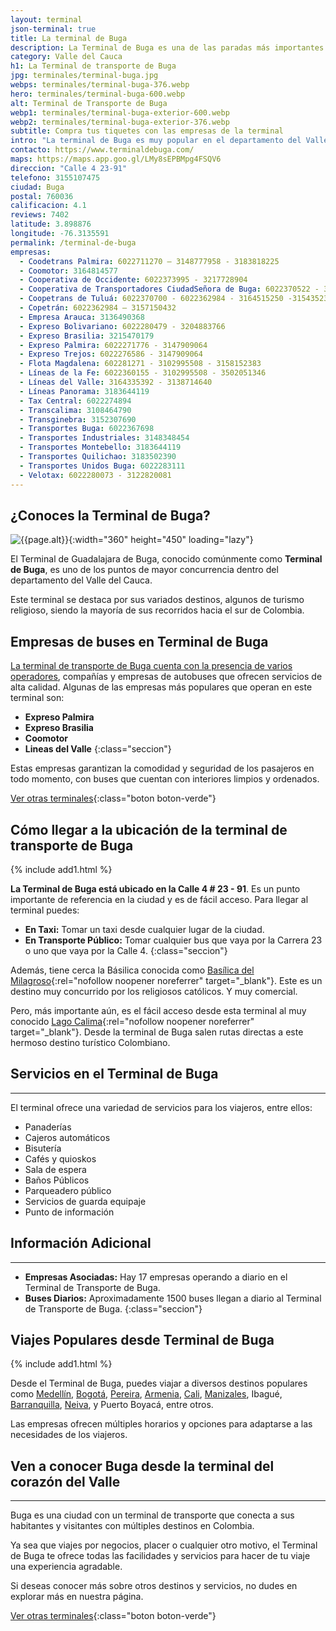 ```yaml
---
layout: terminal
json-terminal: true
title: La terminal de Buga
description: La Terminal de Buga es una de las paradas más importantes de Colombia. Ofrece más de 50 rutas diferentes a Cali, Tuluá, Bogotá, entre otros.
category: Valle del Cauca
h1: La Terminal de transporte de Buga
jpg: terminales/terminal-buga.jpg
webps: terminales/terminal-buga-376.webp
hero: terminales/terminal-buga-600.webp
alt: Terminal de Transporte de Buga
webp1: terminales/terminal-buga-exterior-600.webp
webp2: terminales/terminal-buga-exterior-376.webp
subtitle: Compra tus tiquetes con las empresas de la terminal
intro: "La terminal de Buga es muy popular en el departamento del Valle del Cauca. Sus destinos turísticos son variados y los más comunes se encuentran muy cerca."
contacto: https://www.terminaldebuga.com/
maps: https://maps.app.goo.gl/LMy8sEPBMpg4FSQV6
direccion: "Calle 4 23-91"
telefono: 3155107475
ciudad: Buga
postal: 760036
calificacion: 4.1
reviews: 7402
latitude: 3.898876
longitude: -76.3135591
permalink: /terminal-de-buga
empresas:
  - Coodetrans Palmira: 6022711270 – 3148777958 - 3183818225
  - Coomotor: 3164814577
  - Cooperativa de Occidente: 6022373995 - 3217728904
  - Cooperativa de Transportadores CiudadSeñora de Buga: 6022370522 - 3176405903 - 3154352342
  - Coopetrans de Tuluá: 6022370700 - 6022362984 - 3164515250 -3154352342
  - Copetrán: 6022362984 – 3157150432
  - Empresa Arauca: 3136490368
  - Expreso Bolivariano: 6022280479 - 3204883766
  - Expreso Brasilia: 3215470179
  - Expreso Palmira: 6022271776 - 3147909064
  - Expreso Trejos: 6022276586 - 3147909064
  - Flota Magdalena: 602281271 - 3102995508 - 3158152383
  - Líneas de la Fe: 6022360155 - 3102995508 - 3502051346
  - Líneas del Valle: 3164335392 - 3138714640
  - Líneas Panorama: 3183644119
  - Tax Central: 6022274894
  - Transcalima: 3108464790
  - Transginebra: 3152307690
  - Transportes Buga: 6022367698
  - Transportes Industriales: 3148348454
  - Transportes Montebello: 3183644119
  - Transportes Quilichao: 3183502390
  - Transportes Unidos Buga: 6022283111
  - Velotax: 6022280073 - 3122820081
---
```

## ¿Conoces la Terminal de Buga?

![{{page.alt}}]({{site.baseurl}}/img/{{page.webp2}} "Terminal transporte {{ciudad}}"){:width="360" height="450" loading="lazy"}

El Terminal de Guadalajara de Buga, conocido comúnmente como **Terminal de Buga**, es uno de los puntos de mayor concurrencia dentro del departamento del Valle del Cauca.

Este terminal se destaca por sus variados destinos, algunos de turismo religioso, siendo la mayoría de sus recorridos hacia el sur de Colombia.

## Empresas de buses en Terminal de Buga

[La terminal de transporte de Buga cuenta con la presencia de varios operadores](#telefonos), compañías y empresas de autobuses que ofrecen servicios de alta calidad. Algunas de las empresas más populares que operan en este terminal son:

- **Expreso Palmira**
- **Expreso Brasilia**
- **Coomotor**
- **Lineas del Valle**
{:class="seccion"}

Estas empresas garantizan la comodidad y seguridad de los pasajeros en todo momento, con buses que cuentan con interiores limpios y ordenados.

[Ver otras terminales](/terminales-de-colombia){:class="boton boton-verde"}

## Cómo llegar a la ubicación de la terminal de transporte de Buga

{% include add1.html %}

**La Terminal de Buga está ubicado en la Calle 4 # 23 - 91**. Es un punto importante de referencia en la ciudad y es de fácil acceso. Para llegar al terminal puedes:

- **En Taxi:** Tomar un taxi desde cualquier lugar de la ciudad.
- **En Transporte Público:** Tomar cualquier bus que vaya por la Carrera 23 o uno que vaya por la Calle 4.
{:class="seccion"}

Además, tiene cerca la Básilica conocida como [Basílica del Milagroso](https://www.milagrosodebuga.com/){:rel="nofollow noopener noreferrer" target="_blank"}. Este es un destino muy concurrido por los religiosos católicos. Y muy comercial.

Pero, más importante aún, es el fácil acceso desde esta terminal al muy conocido [Lago Calima](https://calimadarien.com/){:rel="nofollow noopener noreferrer" target="_blank"}. Desde la terminal de Buga salen rutas directas a este hermoso destino turístico Colombiano.

## Servicios en el Terminal de Buga

----

El terminal ofrece una variedad de servicios para los viajeros, entre ellos:

- Panaderías
- Cajeros automáticos
- Bisutería
- Cafés y quioskos
- Sala de espera
- Baños Públicos
- Parqueadero público
- Servicios de guarda equipaje
- Punto de información

## Información Adicional

----

- **Empresas Asociadas:** Hay 17 empresas operando a diario en el Terminal de Transporte de Buga.
- **Buses Diarios:** Aproximadamente 1500 buses llegan a diario al Terminal de Transporte de Buga.
{:class="seccion"}

## Viajes Populares desde Terminal de Buga

{% include add1.html %}

Desde el Terminal de Buga, puedes viajar a diversos destinos populares como [Medellín]({{'terminal-de-medellin'|relative_url}} "Terminal Medellín"), [Bogotá]({{'terminal-de-bogota'|relative_url}} "Terminal Bogotá"), [Pereira]({{'terminal-de-pereira'|relative_url}} "Terminal Pereira"), [Armenia]({{'terminal-de-armenia'|relative_url}} "Terminal Armenia"), [Cali]({{'terminal-de-cali'|relative_url}} "Terminal de Cali"), [Manizales]({{'terminal-de-manizales'|relative_url}} "Terminal Manizales"), Ibagué, [Barranquilla]({{'terminal-de-barranquilla'|relative_url}} "Terminal de Barranquilla"), [Neiva]({{'terminal-de-neiva'|relative_url}} "Terminal Neiva"), y Puerto Boyacá, entre otros.

Las empresas ofrecen múltiples horarios y opciones para adaptarse a las necesidades de los viajeros.

## Ven a conocer Buga desde la terminal del corazón del Valle

----

Buga es una ciudad con un terminal de transporte que conecta a sus habitantes y visitantes con múltiples destinos en Colombia.

Ya sea que viajes por negocios, placer o cualquier otro motivo, el Terminal de Buga te ofrece todas las facilidades y servicios para hacer de tu viaje una experiencia agradable.

Si deseas conocer más sobre otros destinos y servicios, no dudes en explorar más en nuestra página.

[Ver otras terminales](/terminales-de-colombia){:class="boton boton-verde"}
